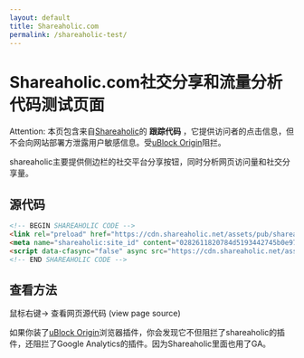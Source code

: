 ```yaml
---
layout: default
title: Shareaholic.com
permalink: /shareaholic-test/
---
```


# Shareaholic.com社交分享和流量分析代码测试页面

Attention: 本页包含来自[Shareaholic](https://shareaholic.com)的 **跟踪代码** ，它提供访问者的点击信息，但不会向网站部署方泄露用户敏感信息。受[uBlock Origin](https://github.com/gorhill/uBlock)阻拦。

shareaholic主要提供侧边栏的社交平台分享按钮，同时分析网页访问量和社交分享量。

## 源代码

```html
<!-- BEGIN SHAREAHOLIC CODE -->
<link rel="preload" href="https://cdn.shareaholic.net/assets/pub/shareaholic.js" as="script" />
<meta name="shareaholic:site_id" content="0282611820784d5193442745b0e9708f" />
<script data-cfasync="false" async src="https://cdn.shareaholic.net/assets/pub/shareaholic.js"></script>
<!-- END SHAREAHOLIC CODE -->
```
## 查看方法
鼠标右键-> 查看网页源代码 (view page source)

如果你装了[uBlock Origin](https://github.com/gorhill/uBlock)浏览器插件，你会发现它不但阻拦了shareaholic的插件，还阻拦了Google Analytics的插件。因为Shareaholic里面也用了GA。

<!-- BEGIN SHAREAHOLIC CODE -->
<link rel="preload" href="https://cdn.shareaholic.net/assets/pub/shareaholic.js" as="script" />
<meta name="shareaholic:site_id" content="0282611820784d5193442745b0e9708f" />
<script data-cfasync="false" async src="https://cdn.shareaholic.net/assets/pub/shareaholic.js"></script>
<!-- END SHAREAHOLIC CODE -->
